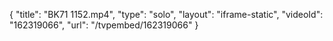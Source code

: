 {
    "title": "BK71 1152.mp4",
    "type": "solo",
    "layout": "iframe-static",
    "videoId": "162319066",
    "url": "\/tvpembed\/162319066"
}